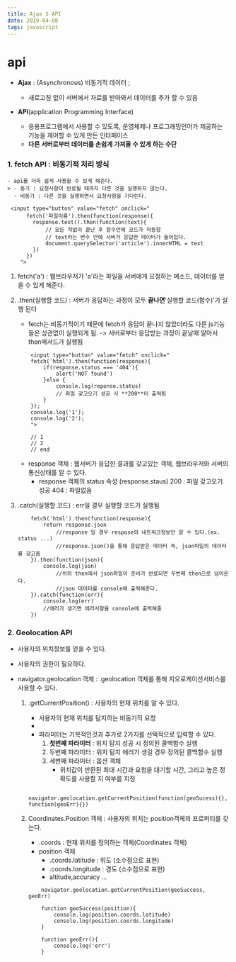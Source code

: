 ```yaml
---
title: Ajax $ API
date: 2019-04-08 
tags: javascript
---
```



# api

- **Ajax** : (Asynchronous) 비동기적 데이터 ;
    -   새로고침 없이 서버에서 자료를 받아와서 데이터를 추가 할 수 있음

- **API**(application Programming Interface) 
    - 응용프로그램에서 사용할 수 있도록, 운영체제나 프로그래밍언어가 제공하는 기능을 제어할 수 있게 만든 인터페이스
    - **다른 서버로부터 데이터를 손쉽게 가져올 수 있게 하는 수단**

### 1. fetch API : 비동기적 처리 방식
    - api를 더욱 쉽게 사용할 수 있게 해준다.
    > - 동기 : 요청사항이 완료될 때까지 다른 것을 실행하지 않는다.
      - 비동기 : 다른 것을 실행하면서 요청사항을 기다린다.
```text
 <input type="button" value="fetch" onclick="
      fetch('파일이름').then(function(response){
        response.text().then(function(text){ 
            // 모든 작없이 끝난 후 함수안에 코드가 작동함
            // text라는 변수 안에 서버가 응답한 데이터가 들어있다.
            document.querySelector('article').innerHTML = text
        })
      })
    ">
``` 
1. fetch('a') : 웹브라우저가 'a'라는 파일을  서버에게 요청하는 메소드, 데이터를 얻을 수 있게 해준다.
2. .then(실행할 코드) : 서버가 응답하는 과정이 모두 **끝나면**'실행할 코드(함수)'가 실행 된다 
    - fetch는 비동기적이기 때문에 fetch가 응답이 끝나지 않았더라도 다른 js기능들은 상관없이 실행되게 됨. -> 서버로부터 응답받는 과정이 끝날때 알아서 then메서드가 실행됨 

    ```text
        <input type="button" value="fetch" onclick="
        fetch('html').then(function(response){
            if(response.status === '404'){
                alert('NOT found')
            }else {
                console.log(reponse.status)
                // 파일 갖고오기 성공 시 **200**이 출력됨 
            }
        });
        console.log('1');
        console.log('2');
        ">

        // 1
        // 2
        // end
    ```

    - response 객체 : 웹서버가 응답한 결과를 갖고있는 객체,
                    웹브라우저와 서버의 통신상태를 알 수 있다.
        - response 객체의 status 속성 (response.staus)
            200 : 파일 갖고오기 성공
            404 : 파일없음
            
3. .catch(실행할 코드) : err일 경우 실행할 코드가 실행됨 
    ```text
        fetch('html').then(function(response){
            return response.json
                //response 일 경우 respose의 네트워크정보만 알 수 있다.(ex. status ...)
                //response.json()을 통해 응답받은 데이터 즉, json파일의 데이터를 갖고옴 
        }).then(function(json){
            console.log(json)
                //위의 then에서 json파일이 준비가 완료되면 두번째 then으로 넘어온다.
                //json 데이터를 console에 출력해준다.
        }).catch(function(err){
            console.log(err)
            //에러가 생기면 에러사항을 console에 출력해줌
        })
    ```


### 2. Geolocation API 
- 사용자의 위치정보를 얻을 수 있다.
- 사용자의 권한이 필요하다.

- navigator.geolocation 객체 : 
    .geolocation 객체를 통해 지오로케이션서비스를 사용할 수 있다.
    1. .getCurrentPosition() : 사용자의 현재 위치를 알 수 있다.
        - 사용자의 현재 위치를 탐지하는 비동기적 요청
        - 
        - 파라미터는 기복적인것과 추가로  2가지를 선택적으로 입력할 수 있다.
            1. **첫번째 파라미터** : 위치 탐지 성공 시 정의된 콜백함수 실행
            2. 두번째 파라미터 : 위치 탐지 에러가 생길 경우 정의된 콜백함수 실행
            3. 세번째 파라미터 : 옵션 객체
                - 위치값이 반환된 최대 시간과 요청을 대기할 시간, 그리고 높은 정확도를 사용할 지 여부를 지정
        ```text
            navigator.geolocation.getCurrentPosition(function(geoSucess){}, function(geoErr){})
        ```

    2.  Coordinates.Position 객체 : 사용자의 위치는 position객체의 프로퍼티를 갖는다.
        - .coords : 현재 위치를 정의하는 객체(Coordinates 객체)
        - position 객체
            - .coords.latitude : 위도 (소수점으로 표현) 
            - .coords.longitude : 경도 (소수점으로 표현) 
            - altitude,accuracy ...

        ```text
            navigator.geolocation.getCurrentPosition(geoSuccess, geoErr)

            function geoSuccess(position){
                console.log(position.coords.latitude)
                console.log(position.coords.longitude)
            }

            function geoErr(){
                console.log('err')
            }
        ```